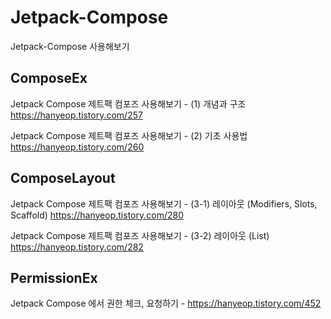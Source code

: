 # Jetpack-Compose

Jetpack-Compose 사용해보기

## ComposeEx

Jetpack Compose 제트팩 컴포즈 사용해보기 - (1) 개념과 구조 https://hanyeop.tistory.com/257

Jetpack Compose 제트팩 컴포즈 사용해보기 - (2) 기초 사용법 https://hanyeop.tistory.com/260

## ComposeLayout

Jetpack Compose 제트팩 컴포즈 사용해보기 - (3-1) 레이아웃 (Modifiers, Slots, Scaffold) https://hanyeop.tistory.com/280

Jetpack Compose 제트팩 컴포즈 사용해보기 - (3-2) 레이아웃 (List) https://hanyeop.tistory.com/282

## PermissionEx

Jetpack Compose 에서 권한 체크, 요청하기 - https://hanyeop.tistory.com/452